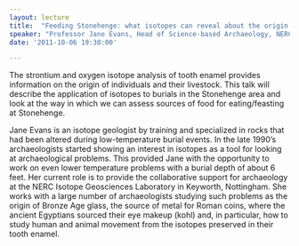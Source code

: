 ```yaml
---
layout: lecture
title:  "Feeding Stonehenge: what isotopes can reveal about the origin of people and their food"
speaker: "Professor Jane Evans, Head of Science-based Archaeology, NERC Isotope Geosciences Laboratory"
date: '2011-10-06 19:30:00'

---
```

The strontium and oxygen isotope analysis of tooth enamel provides information on the origin of individuals and their livestock. This talk will describe the application of isotopes to burials in the Stonehenge area and look at the way in which we can assess sources of food for eating/feasting at Stonehenge.

Jane Evans is an isotope geologist by training and specialized in rocks that had been altered during low-temperature burial events. In the late 1990’s archaeologists started showing an interest in isotopes as a tool for looking at archaeological problems. This provided Jane with the opportunity to work on even lower temperature problems with a burial depth of about 6 feet. Her current role is to provide the collaborative support for archaeology at the NERC Isotope Geosciences Laboratory in Keyworth, Nottingham. She works with a large number of archaeologists studying such problems as the origin of Bronze Age glass, the source of metal for Roman coins, where the ancient Egyptians sourced their eye makeup (kohl) and, in particular, how to study human and animal movement from the isotopes preserved in their tooth enamel.